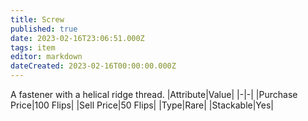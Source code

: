 ```yaml
---
title: Screw
published: true
date: 2023-02-16T23:06:51.000Z
tags: item
editor: markdown
dateCreated: 2023-02-16T00:00:00.000Z
---
```


A fastener with a helical ridge thread.
|Attribute|Value|
|-|-|
|Purchase Price|100 Flips|
|Sell Price|50 Flips|
|Type|Rare|
|Stackable|Yes|

